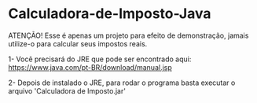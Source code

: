 # Calculadora-de-Imposto-Java
ATENÇÃO! Esse é apenas um projeto para efeito de demonstração, jamais utilize-o para calcular seus impostos reais.

1- Você precisará do JRE que pode ser encontrado aqui: https://www.java.com/pt-BR/download/manual.jsp

2- Depois de instalado o JRE, para rodar o programa basta executar o arquivo 'Calculadora de Imposto.jar'
